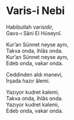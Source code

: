 # Varis-i Nebi

Habibullah varisidir,  
Gavs-ı Sâni El Hüseynî.  

Kur’an Sünnet neyse aynı,  
Takva onda, ihlâs onda.  
Kur’an Sünnet neyse aynı,  
Edeb onda, vakar onda.  

Ceddinden aldı manevi,  
İrşada hazır âlemi.  

Yazıyor kudret kalemi,  
Takva onda, ihlâs onda.  
Yazıyor kudret kalemi,  
Edeb onda, vakar onda.  